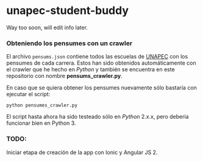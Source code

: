 # unapec-student-buddy
Way too soon, will edit info later.

### Obteniendo los pensumes con un crawler ###

El archivo `pensums.json` contiene todos las escuelas de [UNAPEC](http://unapec.edu.do/) con los pensumes
de cada carrera. Estos han sido obtenidos automáticamente con el crawler que he hecho en *Python* y también
se encuentra en este repositorio con nombre **pensums_crawler.py**. 

En caso que se quiera obtener los pensumes nuevamente sólo bastaría con ejecutar el script:

    python pensumes_crawler.py
    
El script hasta ahora ha sido testeado sólo en *Python* 2.x.x, pero debería funcionar bien en Python 3.

### TODO: ###

Iniciar etapa de creación de la app con Ionic y Angular JS 2.